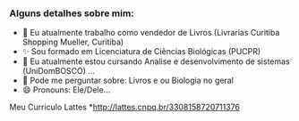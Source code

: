 ### Alguns detalhes sobre mim:

- 🔭 Eu atualmente trabalho como vendedor de Livros (Livrarias Curitiba Shopping Mueller, Curitiba)
- ✨ Sou formado em Licenciatura de Ciências Biológicas (PUCPR)
- 🌱 Eu atualmente estou cursando Analise e desenvolvimento de sistemas (UniDomBOSCO) ...
- 💬 Pode me perguntar sobre: Livros e ou Biologia no geral
- 😄 Pronouns: Ele/Dele...

Meu Curriculo Lattes
    *http://lattes.cnpq.br/3308158720711376

